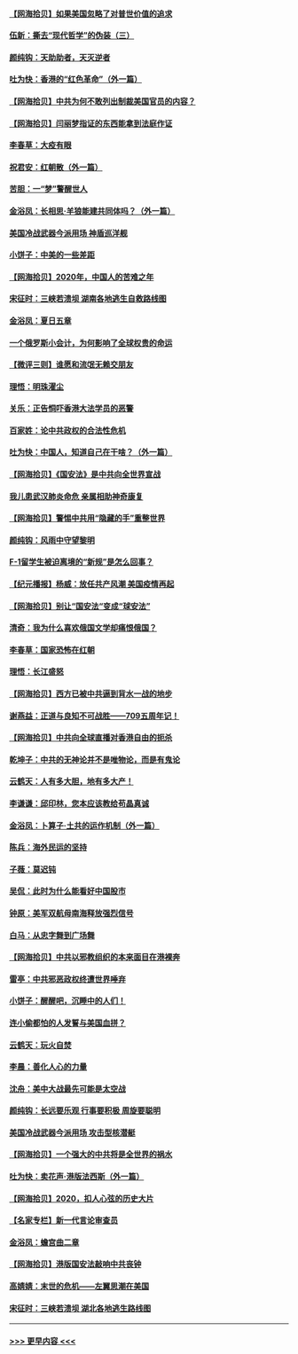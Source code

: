 #### [【网海拾贝】如果美国忽略了对普世价值的追求](../pages/nsc993/n12260094.md?t=07170952) 
#### [伍新：撕去“现代哲学”的伪装（三）](../pages/nsc993/n12257814.md?t=07170952) 
#### [颜纯钩：天助助者，天灭逆者](../pages/nsc993/n12257239.md?t=07170952) 
#### [吐为快：香港的“红色革命”（外一篇）](../pages/nsc993/n12257129.md?t=07170952) 
#### [【网海拾贝】中共为何不敢列出制裁美国官员的内容？](../pages/nsc993/n12256499.md?t=07170952) 
#### [【网海拾贝】闫丽梦指证的东西能拿到法庭作证](../pages/nsc993/n12254739.md?t=07170952) 
#### [李春草：大疫有眼](../pages/nsc993/n12253231.md?t=07170952) 
#### [祝君安：红朝散（外一篇）](../pages/nsc993/n12252340.md?t=07170952) 
#### [苦胆：一“梦”警醒世人](../pages/nsc993/n12251661.md?t=07170952) 
#### [金浴凤：长相思·羊狼能建共同体吗？（外一篇）](../pages/nsc993/n12251570.md?t=07170952) 
#### [美国冷战武器今派用场 神盾巡洋舰](../pages/nsc993/n12251051.md?t=07170952) 
#### [小饼子：中美的一些差距](../pages/nsc993/n12251198.md?t=07170952) 
#### [【网海拾贝】2020年，中国人的苦难之年](../pages/nsc993/n12251012.md?t=07170952) 
#### [宋征时：三峡若溃坝 湖南各地逃生自救路线图](../pages/nsc993/n12250151.md?t=07170952) 
#### [金浴凤：夏日五章](../pages/nsc993/n12249556.md?t=07170952) 
#### [一个俄罗斯小会计，为何影响了全球权贵的命运](../pages/nsc993/n12249523.md?t=07170952) 
#### [【微评三则】谁愿和流氓无赖交朋友](../pages/nsc993/n12248892.md?t=07170952) 
#### [理悟：明珠濯尘](../pages/nsc993/n12248839.md?t=07170952) 
#### [关乐：正告恫吓香港大法学员的恶警](../pages/nsc993/n12248750.md?t=07170952) 
#### [百家姓：论中共政权的合法性危机](../pages/nsc993/n12248625.md?t=07170952) 
#### [吐为快：中国人，知道自己在干啥？（外一篇）](../pages/nsc993/n12248615.md?t=07170952) 
#### [【网海拾贝】《国安法》是中共向全世界宣战](../pages/nsc993/n12248498.md?t=07170952) 
#### [我儿患武汉肺炎命危 亲属相助神奇康复](../pages/nsc993/n12247576.md?t=07170952) 
#### [【网海拾贝】警惕中共用“隐藏的手”重整世界](../pages/nsc993/n12246247.md?t=07170952) 
#### [颜纯钩：风雨中守望黎明](../pages/nsc993/n12246291.md?t=07170952) 
#### [F-1留学生被迫离境的“新规”是怎么回事？](../pages/nsc993/n12246361.md?t=07170952) 
#### [【纪元播报】杨威：放任共产风潮 美国疫情再起](../pages/nsc993/n12240124.md?t=07170952) 
#### [【网海拾贝】别让“国安法“变成“球安法”](../pages/nsc993/n12242935.md?t=07170952) 
#### [清奇：我为什么喜欢俄国文学却痛恨俄国？](../pages/nsc993/n12240970.md?t=07170952) 
#### [李春草：国家恐怖在红朝](../pages/nsc993/n12240943.md?t=07170952) 
#### [理悟：长江盛怒](../pages/nsc993/n12240627.md?t=07170952) 
#### [【网海拾贝】西方已被中共逼到背水一战的地步](../pages/nsc993/n12240176.md?t=07170952) 
#### [谢燕益：正道与良知不可战胜——709五周年记！](../pages/nsc993/n12239775.md?t=07170952) 
#### [【网海拾贝】中共向全球直播对香港自由的扼杀](../pages/nsc993/n12239675.md?t=07170952) 
#### [乾坤子：中共的无神论并不是唯物论，而是有鬼论](../pages/nsc993/n12235337.md?t=07170952) 
#### [云鹤天：人有多大胆，地有多大产！](../pages/nsc993/n12235180.md?t=07170952) 
#### [李谦谦：邱印林，您本应该教给苟晶真诚](../pages/nsc993/n12235016.md?t=07170952) 
#### [金浴凤：卜算子·土共的运作机制（外一篇）](../pages/nsc993/n12234986.md?t=07170952) 
#### [陈兵：海外民运的坚持](../pages/nsc993/n12234976.md?t=07170952) 
#### [子薇：莫迟钝](../pages/nsc993/n12234945.md?t=07170952) 
#### [吴侃：此时为什么能看好中国股市](../pages/nsc993/n12234791.md?t=07170952) 
#### [钟原：美军双航母南海释放强烈信号](../pages/nsc993/n12234757.md?t=07170952) 
#### [白马：从忠字舞到广场舞](../pages/nsc993/n12233793.md?t=07170952) 
#### [【网海拾贝】中共以邪教组织的本来面目在港裸奔](../pages/nsc993/n12233705.md?t=07170952) 
#### [雷亭：中共邪恶政权终遭世界唾弃](../pages/nsc993/n12233527.md?t=07170952) 
#### [小饼子：醒醒吧，沉睡中的人们！](../pages/nsc993/n12233462.md?t=07170952) 
#### [连小偷都怕的人发誓与美国血拼？](../pages/nsc993/n12233384.md?t=07170952) 
#### [云鹤天：玩火自焚](../pages/nsc993/n12233200.md?t=07170952) 
#### [李晨：善化人心的力量](../pages/nsc993/n12232209.md?t=07170952) 
#### [沈舟：美中大战最先可能是太空战](../pages/nsc993/n12232144.md?t=07170952) 
#### [颜纯钩：长远要乐观 行事要积极 周旋要聪明](../pages/nsc993/n12231992.md?t=07170952) 
#### [美国冷战武器今派用场 攻击型核潜艇](../pages/nsc993/n12231191.md?t=07170952) 
#### [【网海拾贝】一个强大的中共将是全世界的祸水](../pages/nsc993/n12231562.md?t=07170952) 
#### [吐为快：卖花声‧港版法西斯（外一篇）](../pages/nsc993/n12229898.md?t=07170952) 
#### [【网海拾贝】2020，扣人心弦的历史大片](../pages/nsc993/n12229171.md?t=07170952) 
#### [【名家专栏】新一代言论审查员](../pages/nsc993/n12227794.md?t=07170952) 
#### [金浴凤：蟾宫曲二章](../pages/nsc993/n12228984.md?t=07170952) 
#### [【网海拾贝】港版国安法敲响中共丧钟](../pages/nsc993/n12226956.md?t=07170952) 
#### [高婧婧：末世的危机——左翼思潮在美国](../pages/nsc993/n12226818.md?t=07170952) 
#### [宋征时：三峡若溃坝 湖北各地逃生路线图](../pages/nsc993/n12226226.md?t=07170952) 

----
#### [ >>> 更早内容 <<< ](../indexes/nsc993-earlier.md)
